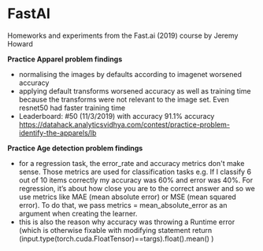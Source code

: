 # FastAI
Homeworks and experiments from the Fast.ai (2019) course by Jeremy Howard

<b>Practice Apparel problem findings</b>
- normalising the images by defaults according to imagenet worsened accuracy
- applying default transforms worsened accuracy as well as training time because the transforms were not relevant to the image set. Even resnet50 had faster training time
- Leaderboard: #50 (11/3/2019) with accuracy 91.1% accuracy https://datahack.analyticsvidhya.com/contest/practice-problem-identify-the-apparels/lb

<b>Practice Age detection problem findings</b>
- for a regression task, the error_rate and accuracy metrics don't make sense. Those metrics are used for classification tasks e.g. If I classify 6 out of 10 items correctly my accuracy was 60% and error was 40%. For regression, it’s about how close you are to the correct answer and so we use metrics like MAE (mean absolute error) or MSE (mean squared error). To do that, we pass metrics = mean_absolute_error as an argument when creating the learner.
- this is also the reason why accuracy was throwing a Runtime error (which is otherwise fixable with modifying statement return (input.type(torch.cuda.FloatTensor)==targs).float().mean() )

